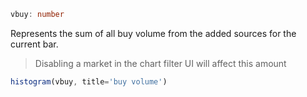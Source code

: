 ```ts
vbuy: number
```

Represents the sum of all buy volume from the added sources for the current bar.
> Disabling a market in the chart filter UI will affect this amount


```ts
histogram(vbuy, title='buy volume')
```